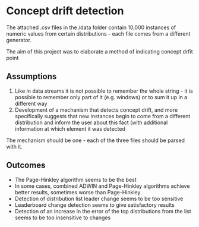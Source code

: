 # Concept drift detection 

The attached .csv files in the /data folder contain 10,000 instances of numeric values ​​from certain distributions - each file comes from a different generator.

The aim of this project was to elaborate a method of indicating concept drfit point 
## Assumptions

1.  Like in data streams it is not possible to remember the whole string - it is possible to remember only part of it (e.g. windows) or to sum it up in a different way 
2. Development of a mechanism that detects concept drift, and more specifically suggests that new instances begin to come from a different distribution and inform the user about this fact (with additional information at which element it was detected

The mechanism should be one - each of the three files should be parsed with it.

## Outcomes
- The Page-Hinkley algorithm seems to be the best
- In some cases, combined ADWIN and Page-Hinkley algorithms achieve better results, sometimes worse than Page-Hinkley
- Detection of distribution list leader change seems to be too sensitive
- Leaderboard change detection seems to give satisfactory results
- Detection of an increase in the error of the top distributions from the list seems to be too insensitive to changes

